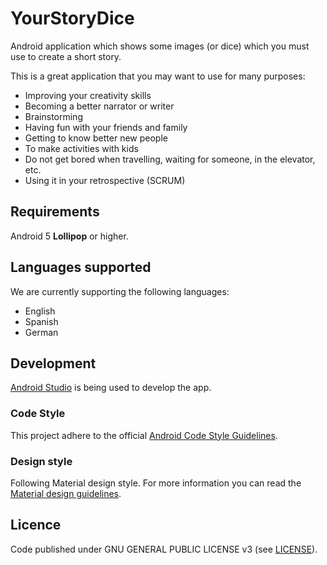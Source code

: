 # YourStoryDice

Android application which shows some images (or dice) which you must use to create a short story.

This is a great application that you may want to use for many purposes:

 - Improving your creativity skills
 - Becoming a better narrator or writer
 - Brainstorming
 - Having fun with your friends and family
 - Getting to know better new people
 - To make activities with kids
 - Do not get bored when travelling, waiting for someone, in the elevator, etc.
 - Using it in your retrospective (SCRUM)


## Requirements

Android 5 **Lollipop** or higher.

## Languages supported

We are currently supporting the following languages:

 - English
 - Spanish
 - German

## Development

[Android Studio](https://developer.android.com/studio/intro/index.html) is being used to develop the app.


### Code Style

This project adhere to the official [Android Code Style Guidelines](http://source.android.com/source/code-style.html).


### Design style

Following Material design style. For more information you can read the [Material design guidelines](https://material.io/guidelines).


## Licence

Code published under GNU GENERAL PUBLIC LICENSE v3 (see [LICENSE](LICENSE)).
